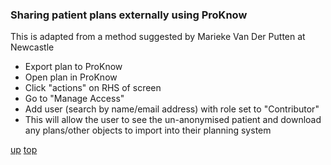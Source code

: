 ### Sharing patient plans externally using ProKnow
 
This is adapted from a method suggested by Marieke Van Der Putten at Newcastle

- Export plan to ProKnow
- Open plan in ProKnow
- Click "actions" on RHS of screen
- Go to "Manage Access"
- Add user (search by name/email address) with role set to "Contributor"
- This will allow the user to see the un-anonymised patient and download any plans/other objects to import into their planning system

[up](README.md)
[top](../README.md)
